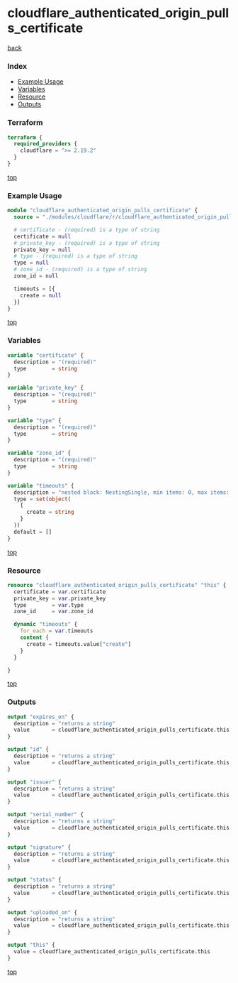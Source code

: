 # cloudflare_authenticated_origin_pulls_certificate

[back](../cloudflare.md)

### Index

- [Example Usage](#example-usage)
- [Variables](#variables)
- [Resource](#resource)
- [Outputs](#outputs)

### Terraform

```terraform
terraform {
  required_providers {
    cloudflare = ">= 2.19.2"
  }
}
```

[top](#index)

### Example Usage

```terraform
module "cloudflare_authenticated_origin_pulls_certificate" {
  source = "./modules/cloudflare/r/cloudflare_authenticated_origin_pulls_certificate"

  # certificate - (required) is a type of string
  certificate = null
  # private_key - (required) is a type of string
  private_key = null
  # type - (required) is a type of string
  type = null
  # zone_id - (required) is a type of string
  zone_id = null

  timeouts = [{
    create = null
  }]
}
```

[top](#index)

### Variables

```terraform
variable "certificate" {
  description = "(required)"
  type        = string
}

variable "private_key" {
  description = "(required)"
  type        = string
}

variable "type" {
  description = "(required)"
  type        = string
}

variable "zone_id" {
  description = "(required)"
  type        = string
}

variable "timeouts" {
  description = "nested block: NestingSingle, min items: 0, max items: 0"
  type = set(object(
    {
      create = string
    }
  ))
  default = []
}
```

[top](#index)

### Resource

```terraform
resource "cloudflare_authenticated_origin_pulls_certificate" "this" {
  certificate = var.certificate
  private_key = var.private_key
  type        = var.type
  zone_id     = var.zone_id

  dynamic "timeouts" {
    for_each = var.timeouts
    content {
      create = timeouts.value["create"]
    }
  }

}
```

[top](#index)

### Outputs

```terraform
output "expires_on" {
  description = "returns a string"
  value       = cloudflare_authenticated_origin_pulls_certificate.this.expires_on
}

output "id" {
  description = "returns a string"
  value       = cloudflare_authenticated_origin_pulls_certificate.this.id
}

output "issuer" {
  description = "returns a string"
  value       = cloudflare_authenticated_origin_pulls_certificate.this.issuer
}

output "serial_number" {
  description = "returns a string"
  value       = cloudflare_authenticated_origin_pulls_certificate.this.serial_number
}

output "signature" {
  description = "returns a string"
  value       = cloudflare_authenticated_origin_pulls_certificate.this.signature
}

output "status" {
  description = "returns a string"
  value       = cloudflare_authenticated_origin_pulls_certificate.this.status
}

output "uploaded_on" {
  description = "returns a string"
  value       = cloudflare_authenticated_origin_pulls_certificate.this.uploaded_on
}

output "this" {
  value = cloudflare_authenticated_origin_pulls_certificate.this
}
```

[top](#index)